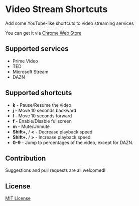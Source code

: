 # Video Stream Shortcuts

Add some YouTube-like shortcuts to video streaming services

You can get it via [Chrome Web Store](https://chrome.google.com/webstore/detail/video-stream-shortcuts/jkclfjpmbcenbmmheenahiglgkefekim)

## Supported services

- Prime Video
- TED
- Microsoft Stream
- DAZN

## Supported shortcuts

- **k** - Pause/Resume the video
- **j** - Move 10 seconds backward
- **l** - Move 10 seconds forward
- **f** - Enable/Disable fullscreen
- **m** - Mute/Unmute
- **Shift+,** / **<** - Decrease playback speed
- **Shift+.** / **>** - Increase playback speed
- **0-9** - Jump to percentages of the video, except for DAZN.

## Contribution

Suggestions and pull requests are all welcomed!

## License

[MIT License](https://github.com/mkobayashime/video-stream-shortcuts/blob/master/LICENSE)
